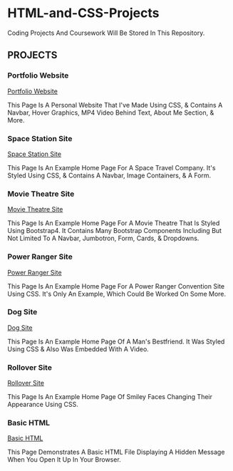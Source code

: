 # HTML-and-CSS-Projects
Coding Projects And Coursework Will Be Stored In This Repository.

<h2>PROJECTS</h2>

<h3>Portfolio Website</h3>

[Portfolio Website](https://github.com/MJ231/HTML-and-CSS-Projects/blob/533279a1b02cd2bdf2430c1e1ca963b09602dce9/Personal%20Website/MyWebsite.html)

This Page Is A Personal Website That I've Made Using CSS, & Contains A Navbar, Hover Graphics, MP4 Video Behind Text, About Me Section, & More. 

<h3>Space Station Site</h3>

[Space Station Site](https://github.com/MJ231/HTML-and-CSS-Projects/blob/3e19e0d352209df3dba62a10818f6791eaadab69/Project/index.html)

This Page Is An Example Home Page For A Space Travel Company. It's Styled Using CSS, & Contains A Navbar, Image Containers, & A Form.

<h3>Movie Theatre Site</h3>

[Movie Theatre Site](https://github.com/MJ231/HTML-and-CSS-Projects/blob/0a3ddbe7cbe6f1edb989ddea32cf5dc76e46138b/Bootstrap4_Project/academy_cinemas.html)

This Page Is An Example Home Page For A Movie Theatre That Is Styled Using Bootstrap4. It Contains Many Bootstrap Components Including But Not Limited To A Navbar, Jumbotron, Form, Cards, & Dropdowns.

<h3>Power Ranger Site</h3>

[Power Ranger Site](https://github.com/MJ231/HTML-and-CSS-Projects/blob/0c0e40146b80c08e9bf5ff339c088fd65aeeaaee/One-Page%20Website/one_page_website.html)

This Page Is An Example Home Page For A Power Ranger Convention Site Using CSS. It's Only An Example, Which Could Be Worked On Some More.

<h3>Dog Site</h3>

[Dog Site](https://github.com/MJ231/HTML-and-CSS-Projects/blob/62daa14a8f56246ff6307e3431b00c4b4564cdc6/Assignment.html)

This Page Is An Example Home Page Of A Man's Bestfriend. It Was Styled Using CSS & Also Was Embedded With A Video.

<h3>Rollover Site</h3>

[Rollover Site](https://github.com/MJ231/HTML-and-CSS-Projects/blob/182b21eb8137881478dc0e70a11927b5e70bc16c/Project/basic_css_demo_1.html)

This Page Is An Example Home Page Of Smiley Faces Changing Their Appearance Using CSS.

<h3>Basic HTML</h3>

[Basic HTML](https://github.com/MJ231/HTML-and-CSS-Projects/blob/82acbb8bcf344cee3d5328f7734db09c14b68b9e/Basic_HTML_and_Javascript_1/Basic_HTML_1.html)

This Page Demonstrates A Basic HTML File Displaying A Hidden Message When You Open It Up In Your Browser. 

